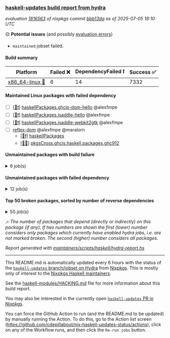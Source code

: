### [haskell-updates build report from hydra](https://hydra.nixos.org/jobset/nixpkgs/haskell-updates)
*evaluation [1816563](https://hydra.nixos.org/eval/1816563) of nixpkgs commit [bbb13da](https://github.com/NixOS/nixpkgs/commits/bbb13daacc156a67eb57d26fa2a78ef94fbac7f2) as of 2025-07-05 18:10 UTC*

🟡 **Potential issues** (and possibly [evaluation errors](https://hydra.nixos.org/jobset/nixpkgs/haskell-updates))
  * `maintained` jobset failed.

#### Build summary

 | Platform | Failed ❌ | DependencyFailed ❗ | Success ✅ | 
 | --- | --- | --- | --- | 
 | [x86_64-linux 🐧](https://hydra.nixos.org/eval/1816563?filter=.x86_64-linux) | 6 | 14 | 7332 | 
#### Maintained Linux packages with failed dependency
- [ ] [[🐧❗]](https://hydra.nixos.org/build/301057531) [haskellPackages.ghcjs-dom-hello](https://hydra.nixos.org/eval/1816563?filter=haskellPackages.ghcjs-dom-hello) @alexfmpe
- [ ] [[🐧❗]](https://hydra.nixos.org/build/301058703) [haskellPackages.jsaddle-hello](https://hydra.nixos.org/eval/1816563?filter=haskellPackages.jsaddle-hello) @alexfmpe
- [ ] [[🐧❗]](https://hydra.nixos.org/build/301058637) [haskellPackages.jsaddle-webkit2gtk](https://hydra.nixos.org/eval/1816563?filter=haskellPackages.jsaddle-webkit2gtk) @alexfmpe
- [ ] [reflex-dom](https://hydra.nixos.org/eval/1816563?filter=reflex-dom) @alexfmpe @maralorn
  - [[🐧❗]](https://hydra.nixos.org/build/301060357) [haskellPackages](https://hydra.nixos.org/eval/1816563?filter=haskellPackages.reflex-dom)
  - [[🐧✅]](https://hydra.nixos.org/build/301391198) [pkgsCross.ghcjs.haskell.packages.ghc912](https://hydra.nixos.org/eval/1816563?filter=pkgsCross.ghcjs.haskell.packages.ghc912.reflex-dom)
#### Unmaintained packages with build failure
<details><summary>6 job(s) </summary>

- [ ] [[🐧❌]](https://hydra.nixos.org/build/301057519) [haskellPackages.gi-soup2](https://hydra.nixos.org/eval/1816563?filter=haskellPackages.gi-soup2)  ⤴️ 6 | 17
- [ ] [[🐧❌]](https://hydra.nixos.org/build/301057853) [haskellPackages.gpu-vulkan-middle](https://hydra.nixos.org/eval/1816563?filter=haskellPackages.gpu-vulkan-middle)  ⤴️ 3 | 7
- [ ] [[🐧❌]](https://hydra.nixos.org/build/301391170) [haskellPackages.haskore-realtime](https://hydra.nixos.org/eval/1816563?filter=haskellPackages.haskore-realtime)  ⤴️ 0 | 1
- [ ] [[🐧❌]](https://hydra.nixos.org/build/301391178) [haskellPackages.signature](https://hydra.nixos.org/eval/1816563?filter=haskellPackages.signature)  ⤴️ 0 | 1
- [ ] [[🐧❌]](https://hydra.nixos.org/build/301391167) [haskellPackages.gi-clutter](https://hydra.nixos.org/eval/1816563?filter=haskellPackages.gi-clutter) 
- [ ] [[🐧❌]](https://hydra.nixos.org/build/301059892) [haskellPackages.pontarius-xmpp-extras](https://hydra.nixos.org/eval/1816563?filter=haskellPackages.pontarius-xmpp-extras) 
</details>

#### Unmaintained packages with failed dependency
<details><summary>12 job(s) </summary>

- [ ] [ihaskell](https://hydra.nixos.org/eval/1816563?filter=ihaskell)  ⤴️ 10 | 18
  - [[🐧❗]](https://hydra.nixos.org/build/301062117) [toplevel](https://hydra.nixos.org/eval/1816563?filter=ihaskell)
  - [[🐧✅]](https://hydra.nixos.org/build/301058449) [haskellPackages](https://hydra.nixos.org/eval/1816563?filter=haskellPackages.ihaskell)
- [ ] [[🐧❗]](https://hydra.nixos.org/build/301057523) [haskellPackages.gi-webkit2](https://hydra.nixos.org/eval/1816563?filter=haskellPackages.gi-webkit2)  ⤴️ 4 | 14
- [ ] [[🐧❗]](https://hydra.nixos.org/build/301057854) [haskellPackages.gpu-vulkan-middle-khr-surface](https://hydra.nixos.org/eval/1816563?filter=haskellPackages.gpu-vulkan-middle-khr-surface)  ⤴️ 2 | 5
- [ ] [[🐧❗]](https://hydra.nixos.org/build/301057860) [haskellPackages.gpu-vulkan-middle-khr-surface-glfw](https://hydra.nixos.org/eval/1816563?filter=haskellPackages.gpu-vulkan-middle-khr-surface-glfw)  ⤴️ 0 | 1
- [ ] [[🐧❗]](https://hydra.nixos.org/build/301057856) [haskellPackages.gpu-vulkan-middle-khr-swapchain](https://hydra.nixos.org/eval/1816563?filter=haskellPackages.gpu-vulkan-middle-khr-swapchain)  ⤴️ 0 | 1
- [ ] [[🐧❗]](https://hydra.nixos.org/build/301057532) [haskellPackages.gi-soup](https://hydra.nixos.org/eval/1816563?filter=haskellPackages.gi-soup) 
- [ ] [[🐧❗]](https://hydra.nixos.org/build/301058313) [haskellPackages.hsendxmpp](https://hydra.nixos.org/eval/1816563?filter=haskellPackages.hsendxmpp) 
- [ ] [[🐧❗]](https://hydra.nixos.org/build/301058522) [haskellPackages.ihaskell-symtegration](https://hydra.nixos.org/eval/1816563?filter=haskellPackages.ihaskell-symtegration) 
- [ ] [[🐧❗]](https://hydra.nixos.org/build/301391199) [maintained](https://hydra.nixos.org/eval/1816563?filter=maintained) 
- [ ] [[🐧❗]](https://hydra.nixos.org/build/301391173) [haskellPackages.micro-gateway](https://hydra.nixos.org/eval/1816563?filter=haskellPackages.micro-gateway) 
</details>

#### Top 50 broken packages, sorted by number of reverse dependencies
<details><summary>50 job(s) </summary>

[haskell98](https://packdeps.haskellers.com/reverse/haskell98) ⤴️ 152  
[failure](https://packdeps.haskellers.com/reverse/failure) ⤴️ 72  
[enumerator](https://packdeps.haskellers.com/reverse/enumerator) ⤴️ 56  
[connection](https://packdeps.haskellers.com/reverse/connection) ⤴️ 50  
[util](https://packdeps.haskellers.com/reverse/util) ⤴️ 49  
[derive](https://packdeps.haskellers.com/reverse/derive) ⤴️ 48  
[fclabels](https://packdeps.haskellers.com/reverse/fclabels) ⤴️ 47  
[syb-with-class](https://packdeps.haskellers.com/reverse/syb-with-class) ⤴️ 42  
[MonadCatchIO-transformers](https://packdeps.haskellers.com/reverse/MonadCatchIO-transformers) ⤴️ 41  
[TypeCompose](https://packdeps.haskellers.com/reverse/TypeCompose) ⤴️ 41  
[PrimitiveArray](https://packdeps.haskellers.com/reverse/PrimitiveArray) ⤴️ 35  
[crypto-random](https://packdeps.haskellers.com/reverse/crypto-random) ⤴️ 35  
[dual](https://packdeps.haskellers.com/reverse/dual) ⤴️ 32  
[hsp](https://packdeps.haskellers.com/reverse/hsp) ⤴️ 32  
[language-ecmascript](https://packdeps.haskellers.com/reverse/language-ecmascript) ⤴️ 31  
[iteratee](https://packdeps.haskellers.com/reverse/iteratee) ⤴️ 29  
[composite-base](https://packdeps.haskellers.com/reverse/composite-base) ⤴️ 28  
[regexpr](https://packdeps.haskellers.com/reverse/regexpr) ⤴️ 27  
[text-format](https://packdeps.haskellers.com/reverse/text-format) ⤴️ 27  
[crypto-numbers](https://packdeps.haskellers.com/reverse/crypto-numbers) ⤴️ 25  
[either-unwrap](https://packdeps.haskellers.com/reverse/either-unwrap) ⤴️ 25  
[Crypto](https://packdeps.haskellers.com/reverse/Crypto) ⤴️ 22  
[crypto-pubkey](https://packdeps.haskellers.com/reverse/crypto-pubkey) ⤴️ 22  
[haskelldb](https://packdeps.haskellers.com/reverse/haskelldb) ⤴️ 22  
[wxdirect](https://packdeps.haskellers.com/reverse/wxdirect) ⤴️ 22  
[BiobaseTypes](https://packdeps.haskellers.com/reverse/BiobaseTypes) ⤴️ 21  
[alg](https://packdeps.haskellers.com/reverse/alg) ⤴️ 21  
[hw-rankselect-base](https://packdeps.haskellers.com/reverse/hw-rankselect-base) ⤴️ 21  
[libxml-sax](https://packdeps.haskellers.com/reverse/libxml-sax) ⤴️ 21  
[wxc](https://packdeps.haskellers.com/reverse/wxc) ⤴️ 21  
[biocore](https://packdeps.haskellers.com/reverse/biocore) ⤴️ 20  
[hw-excess](https://packdeps.haskellers.com/reverse/hw-excess) ⤴️ 20  
[reform](https://packdeps.haskellers.com/reverse/reform) ⤴️ 20  
[wxcore](https://packdeps.haskellers.com/reverse/wxcore) ⤴️ 20  
[attoparsec-enumerator](https://packdeps.haskellers.com/reverse/attoparsec-enumerator) ⤴️ 19  
[cprng-aes](https://packdeps.haskellers.com/reverse/cprng-aes) ⤴️ 19  
[fay](https://packdeps.haskellers.com/reverse/fay) ⤴️ 19  
[harp](https://packdeps.haskellers.com/reverse/harp) ⤴️ 19  
[hsx2hs](https://packdeps.haskellers.com/reverse/hsx2hs) ⤴️ 19  
[hw-balancedparens](https://packdeps.haskellers.com/reverse/hw-balancedparens) ⤴️ 19  
[ixset](https://packdeps.haskellers.com/reverse/ixset) ⤴️ 19  
[mmsyn2](https://packdeps.haskellers.com/reverse/mmsyn2) ⤴️ 19  
[wx](https://packdeps.haskellers.com/reverse/wx) ⤴️ 19  
[BiobaseENA](https://packdeps.haskellers.com/reverse/BiobaseENA) ⤴️ 18  
[asn1-data](https://packdeps.haskellers.com/reverse/asn1-data) ⤴️ 18  
[bytestring-show](https://packdeps.haskellers.com/reverse/bytestring-show) ⤴️ 18  
[dbus-core](https://packdeps.haskellers.com/reverse/dbus-core) ⤴️ 18  
[digit](https://packdeps.haskellers.com/reverse/digit) ⤴️ 18  
[gtksourceview2](https://packdeps.haskellers.com/reverse/gtksourceview2) ⤴️ 18  
[hw-rankselect](https://packdeps.haskellers.com/reverse/hw-rankselect) ⤴️ 18  
</details>


*⤴️: The number of packages that depend (directly or indirectly) on this package (if any). If two numbers are shown the first (lower) number considers only packages which currently have enabled hydra jobs, i.e. are not marked broken. The second (higher) number considers all packages.*

*Report generated with [maintainers/scripts/haskell/hydra-report.hs](https://github.com/NixOS/nixpkgs/blob/haskell-updates/maintainers/scripts/haskell/hydra-report.hs)*


----------------------------------------------------------------------

This README.md is automatically updated every 6 hours with the status of the
[`haskell-updates` branch/jobset on Hydra](https://hydra.nixos.org/jobset/nixpkgs/haskell-updates)
from [Nixpkgs](https://github.com/NixOS/nixpkgs).  This is mostly only of
interest to the [Nixpkgs Haskell maintainers](https://github.com/orgs/NixOS/teams/haskell).

See the
[haskell-modules/HACKING.md](https://github.com/NixOS/nixpkgs/blob/haskell-updates/pkgs/development/haskell-modules/HACKING.md)
file for more information about this build report.

You may also be interested in the currently open
[`haskell-updates` PR in Nixpkgs](https://github.com/nixos/nixpkgs/pulls?q=is%3Apr+is%3Aopen+head%3Ahaskell-updates).

You can force the GitHub Action to run (and the README.md to be updated) by
manually running the Action.  To do this, go to the Action list screen
(https://github.com/cdepillabout/nix-haskell-updates-status/actions),
click on any of the Workflow runs, and then click the `Re-run jobs` button.
